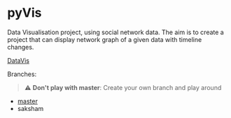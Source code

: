 # pyVis
Data Visualisation project, using social network data. The aim is to create a project that can display network graph of a given data with timeline changes.

[DataVis](dataVis.md)

Branches:
> :warning: **Don't play with master**: Create your own branch and play around
* [master](https://github.com/sakshamsneh/pyVis)
* saksham
